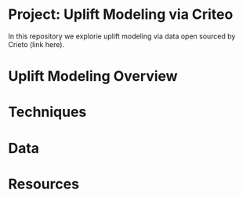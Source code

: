 # Project: Uplift Modeling via Criteo

In this repository we explorie uplift modeling via data open sourced by Crieto (link here). 

# Uplift Modeling Overview

# Techniques

# Data

# Resources
